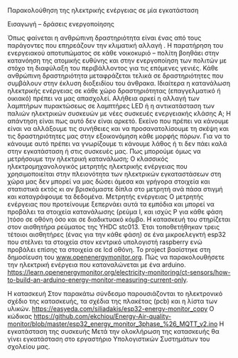 Παρακολούθηση της ηλεκτρικής ενέργειας σε μία εγκατάσταση 

Εισαγωγή – δράσεις ενεργοποίησης  

Όπως φαίνεται η ανθρώπινη δραστηριότητα είναι ένας από τους παράγοντες που επηρεάζουν την κλιματική αλλαγή . Η παρατήρηση του ενεργειακού αποτυπώματος σε κάθε νοικοκυριό – πολίτη βοηθάει στην κατανόηση της ατομικής ευθύνης και στην ενεργοποίηση των πολιτών με στόχο τη διαφύλαξη του περιβάλλοντος για τις επόμενες γενιές. Κάθε ανθρώπινη δραστηριότητα μεταφράζεται τελικά σε δραστηριότητες που συμβάλουν στην έκλυση διοξειδίου του άνθρακα. 
Ιδιαίτερα η κατανάλωση ηλεκτρικής ενέργειας σε κάθε χώρο δραστηριότητας (επαγγελματικό ή οικιακό) πρέπει να μας απασχολεί. Αλήθεια αρκεί η αλλαγή των λαμπτήρων πυρακτώσεως σε λαμπτήρες LED ή η αντικατάσταση των παλιών ηλεκτρικών συσκευών  με νέες συσκευές ενεργειακής κλάσης Α; Η απάντηση είναι πως αυτό δεν είναι αρκετό. Εκείνο που πρέπει να κάνουμε είναι να αλλάξουμε τις συνήθειες και να προσανατολίσουμε τη σκέψη και τις δραστηριότητες μας στην εξοικονόμηση κάθε μορφής πόρων.
Για να το κάνουμε αυτό πρέπει να γνωρίζουμε τι κάνουμε λάθος ή τι δεν πάει καλά στην εγκατάσταση ή στις συσκευές μας. 
Πως μπορούμε όμως να μετρήσουμε την ηλεκτρική κατανάλωση;  Ο κλασσικός ηλεκτρομηχανολογικός μετρητής ηλεκτρικής ενέργειας που χρησιμοποιείται στην πλειονότητα των ηλεκτρικών εγκαταστάσεων στη χώρα μας δεν μπορεί να μας δώσει άμεσα και γρήγορα στοιχεία και στατιστικά εκτός κι αν βρισκόμαστε δίπλα στο μετρητή ανά πάσα στιγμή και καταγράφουμε τα δεδομένα.
Μετρητής ενέργειας
Ο μετρητής ενέργειας που προτείνουμε ξεπερνάει αυτά τα εμπόδια και μπορεί να προβάλει τα στοιχεία κατανάλωσης (ρεύμα Ι, και ισχύς P για κάθε φάση )τόσο σε οθόνη όσο και σε διαδικτυακό κόμβο.
Η κατασκευή του στηρίζεται στον αισθητήρα ρεύματος της YHDC stc013. Έτσι τοποθετήθηκαν τρεις τέτοιοι αισθητήρες  (ένας για την κάθε φάση) σε ένα μικροελεγκτή esp32 που στέλνει τα στοιχεία στον κεντρικό υπολογιστή raspberry ενώ προβάλει επίσης τα στοιχεία σε lcd οθόνη.
To project βασίστηκε στη δημοσίευση του www.openenergymonitor.org. Πώς να παρακολουθήσετε την ηλεκτρική ενέργεια που καταναλώνεται με ένα arduino. 
https://learn.openenergymonitor.org/electricity-monitoring/ct-sensors/how-to-build-an-arduino-energy-monitor-measuring-current-only. 
 
Η κατασκευή
Στον παρακάτω σύνδεσμο παρουσιάζονται το ηλεκτρονικό σχέδιο της κατασκευής, τα σχέδια της πλακέτας (pcb) και η λίστα των υλικών. 
https://easyeda.com/siliadakis/esp32-energy-monitor_copy
Ο κώδικας
https://github.com/ekchiou/Energy-Air-quality-monitor/blob/master/esp32_energy_monitor_3phase_%26_MQTT_v2.ino
Η εγκατάσταση της συσκευής 
Μετά την ολοκλήρωση της κατασκευής θα γίνει εγκατάσταση στο εργαστήριο Υπολογιστικών Συστημάτων του σχολείου μας.   

